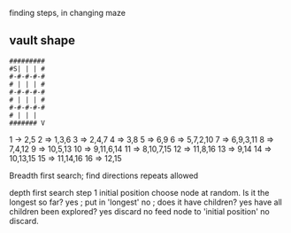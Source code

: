 finding steps, in changing maze

## vault shape ##
```
#########
#S| | | #
#-#-#-#-#
# | | | #
#-#-#-#-#
# | | | #
#-#-#-#-#
# | | |  
####### V
```

1 -> 2,5
2 => 1,3,6
3 => 2,4,7
4 => 3,8
5 => 6,9 
6 => 5,7,2,10
7 => 6,9,3,11
8 => 7,4,12
9 => 10,5,13
10 => 9,11,6,14
11 => 8,10,7,15
12 => 11,8,16
13 => 9,14
14 => 10,13,15
15 => 11,14,16
16 => 12,15

Breadth first search; 
find directions
repeats allowed

depth first search
step 1
initial position
choose node at random.
  Is it the longest so far?
  yes ;
     put in 'longest'
  no ; 
     does it have children?
     yes
       have all children been explored?
       yes
         discard
       no
         feed node to 'initial position'
     no
       discard.
